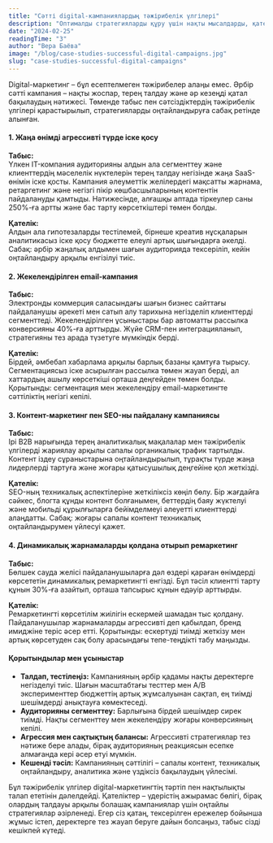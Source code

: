 ```yaml
---
title: "Сәтті digital-кампаниялардың тәжірибелік үлгілері"
description: "Оптималды стратегияларды құру үшін нақты мысалдарды, қателіктер мен табыстарды талдау."
date: "2024-02-25"
readingTime: "3"
author: "Вера Баёва"
image: "/blog/case-studies-successful-digital-campaigns.jpg"
slug: "case-studies-successful-digital-campaigns"
---
```


Digital-маркетинг – бұл есептелмеген тәжірибелер алаңы емес. Әрбір сәтті кампания – нақты жоспар, терең талдау және әр кезеңді қатал бақылаудың нәтижесі. Төменде табыс пен сәтсіздіктердің тәжірибелік үлгілері қарастырылып, стратегияларды оңтайландыруға сабақ ретінде алынған.

#### 1. Жаңа өнімді агрессивті түрде іске қосу

**Табыс:**  
Үлкен IT-компания аудиторияны алдын ала сегменттеу және клиенттердің мәселелік нүктелерін терең талдау негізінде жаңа SaaS-өнімін іске қосты. Кампания әлеуметтік желілердегі мақсатты жарнама, ретаргетинг және негізгі пікір көшбасшыларының контентін пайдалануды қамтыды. Нәтижесінде, алғашқы аптада тіркеулер саны 250%-ға артты және бас тарту көрсеткіштері төмен болды.

**Қателік:**  
Алдын ала гипотезаларды тестілемей, бірнеше креатив нұсқаларын аналитикасыз іске қосу бюджетте елеулі артық шығындарға әкелді. Сабақ: әрбір жаңалық алдымен шағын аудиторияда тексеріліп, кейін оңтайландыру арқылы енгізілуі тиіс.

#### 2. Жекелендірілген email-кампания

**Табыс:**  
Электронды коммерция саласындағы шағын бизнес сайттағы пайдаланушы әрекеті мен сатып алу тарихына негізделіп клиенттерді сегменттеді. Жекелендірілген ұсыныстары бар автоматты рассылка конверсияны 40%-ға арттырды. Жүйе CRM-пен интеграцияланып, стратегияны тез арада түзетуге мүмкіндік берді.

**Қателік:**  
Бірдей, әмбебап хабарлама арқылы барлық базаны қамтуға тырысу. Сегментациясыз іске асырылған рассылка төмен жауап берді, ал хаттардың ашылу көрсеткіші орташа деңгейден төмен болды. Қорытынды: сегментация мен жекелендіру email-маркетингте сәттіліктің негізгі кепілі.

#### 3. Контент-маркетинг пен SEO-ны пайдалану кампаниясы

**Табыс:**  
Ірі B2B нарығында терең аналитикалық мақалалар мен тәжірибелік үлгілерді жариялау арқылы сапалы органикалық трафик тартылды. Контент іздеу сұраныстарына оңтайландырылып, тұрақты түрде жаңа лидерлерді тартуға және жоғары қатысушылық деңгейіне қол жеткізді.

**Қателік:**  
SEO-ның техникалық аспектілеріне жеткіліксіз көңіл бөлу. Бір жағдайға сәйкес, блогта құнды контент болғанымен, беттердің баяу жүктелуі және мобильді құрылғыларға бейімделмеуі әлеуетті клиенттерді алаңдатты. Сабақ: жоғары сапалы контент техникалық оңтайландырумен үйлесуі қажет.

#### 4. Динамикалық жарнамаларды қолдана отырып ремаркетинг

**Табыс:**  
Бөлшек сауда желісі пайдаланушыларға дәл өздері қараған өнімдерді көрсететін динамикалық ремаркетингті енгізді. Бұл тәсіл клиентті тарту құнын 30%-ға азайтып, орташа тапсырыс құнын едәуір арттырды.

**Қателік:**  
Ремаркетингті көрсетілім жиілігін ескермей шамадан тыс қолдану. Пайдаланушылар жарнамаларды агрессивті деп қабылдап, бренд имиджіне теріс әсер етті. Қорытынды: ескертуді тиімді жеткізу мен артық көрсетуден сақ болу арасындағы тепе-теңдікті табу маңызды.

#### Қорытындылар мен ұсыныстар

- **Талдап, тестілеңіз:** Кампанияның әрбір қадамы нақты деректерге негізделуі тиіс. Шағын масштабтағы тесттер мен A/B эксперименттер бюджеттің артық жұмсалуынан сақтап, ең тиімді шешімдерді анықтауға көмектеседі.
- **Аудиторияны сегменттеу:** Барлығына бірдей шешімдер сирек тиімді. Нақты сегменттеу мен жекелендіру жоғары конверсияның кепілі.
- **Агрессия мен сақтықтың балансы:** Агрессивті стратегиялар тез нәтиже бере алады, бірақ аудиторияның реакциясын есепке алмағанда кері әсер етуі мүмкін.
- **Кешенді тәсіл:** Кампанияның сәттілігі – сапалы контент, техникалық оңтайландыру, аналитика және үздіксіз бақылаудың үйлесімі.

Бұл тәжірибелік үлгілер digital-маркетингтің тәртіп пен нақтылықты талап ететінін дәлелдейді. Қателіктер – үдерістің ажырамас бөлігі, бірақ олардың талдауы арқылы болашақ кампаниялар үшін оңтайлы стратегиялар әзірленеді. Егер сіз қатаң, тексерілген ережелер бойынша жұмыс істеп, деректерге тез жауап беруге дайын болсаңыз, табыс сізді кешікпей күтеді.
